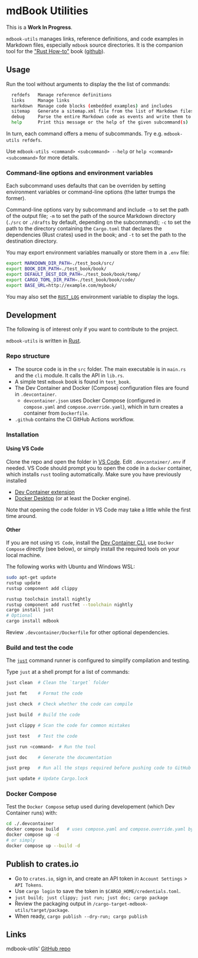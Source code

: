 # mdBook Utilities

This is a **Work In Progress**.

`mdbook-utils` manages links, reference definitions, and code examples in Markdown files, especially `mdbook` source directories.
It is the companion tool for the ["Rust How-to"](https://www.john-cd.com/rust_howto/) book ([github](https://github.com/john-cd/rust_howto)).

## Usage

Run the tool without arguments to display the the list of commands:

```bash
  refdefs   Manage reference definitions
  links     Manage links
  markdown  Manage code blocks (embedded examples) and includes
  sitemap   Generate a sitemap.xml file from the list of Markdown files in a source directory
  debug     Parse the entire Markdown code as events and write them to a file
  help      Print this message or the help of the given subcommand(s)
```

In turn, each command offers a menu of subcommands. Try e.g. `mdbook-utils refdefs`.

Use `mdbook-utils <command> <subcommand> --help` or `help <command> <subcommand>` for more details.

### Command-line options and environment variables

Each subcommand uses defaults that can be overriden by setting environment variables or command-line options (the latter trumps the former).

Command-line options vary by subcommand and include `-o` to set the path of the output file; `-m` to set the path of the source Markdown directory (`./src` or `./drafts` by default, depending on the subcommand); `-c` to set the path to the directory containing the `Cargo.toml` that declares the dependencies (Rust crates) used in the book; and `-t` to set the path to the destination directory.

You may export environment variables manually or store them in a `.env` file:

```bash
export MARKDOWN_DIR_PATH=./test_book/src/
export BOOK_DIR_PATH=./test_book/book/
export DEFAULT_DEST_DIR_PATH=./test_book/book/temp/
export CARGO_TOML_DIR_PATH=./test_book/book/code/
export BASE_URL=http://example.com/mybook/
```

You may also set the [`RUST_LOG`][rust-log] environment variable to display the logs.

## Development

The following is of interest only if you want to contribute to the project.

`mdbook-utils` is written in [Rust](https://www.rust-lang.org/).

### Repo structure

- The source code is in the `src` folder. The main executable is in `main.rs` and the `cli` module. It calls the API in `lib.rs`.
- A simple test `mdbook` book is found in `test_book`.
- The Dev Container and Docker (Compose) configuration files are found in `.devcontainer`.
  - `devcontainer.json` uses Docker Compose (configured in `compose.yaml` and `compose.override.yaml`), which in turn creates a container from `Dockerfile`.
- `.github` contains the CI GitHub Actions workflow.

### Installation

#### Using VS Code

Clone the repo and open the folder in [VS Code][vs-code]. Edit `.devcontainer/.env` if needed. VS Code should prompt you to open the code in a `docker` container, which installs `rust` tooling automatically. Make sure you have previously installed

- [Dev Container extension][dev-container-extension]
- [Docker Desktop][docker-desktop] (or at least the Docker engine).

Note that opening the code folder in VS Code may take a little while the first time around.

#### Other

If you are not using `VS Code`, install the [Dev Container CLI][dev-container-CLI], use `Docker Compose` directly (see below), or simply install the required tools on your local machine.

The following works with Ubuntu and Windows WSL:

```bash
sudo apt-get update
rustup update
rustup component add clippy

rustup toolchain install nightly
rustup component add rustfmt --toolchain nightly
cargo install just
# Optional
cargo install mdbook
```

Review `.devcontainer/Dockerfile` for other optional dependencies.

### Build and test the code

The [`just`](https://just.systems/) command runner is configured to simplify compilation and testing.

Type `just` at a shell prompt for a list of commands:

```bash
just clean  # Clean the `target` folder

just fmt    # Format the code

just check  # Check whether the code can compile

just build  # Build the code

just clippy # Scan the code for common mistakes

just test   # Test the code

just run <command>  # Run the tool

just doc    # Generate the documentation

just prep   # Run all the steps required before pushing code to GitHub

just update # Update Cargo.lock
```

### Docker Compose

Test the `Docker Compose` setup used during developement (which Dev Container runs) with:

```bash
cd ./.devcontainer
docker compose build   # uses compose.yaml and compose.override.yaml by default
docker compose up -d
# or simply
docker compose up --build -d
```

## Publish to crates.io

- Go to `crates.io`, sign in, and create an API token in `Account Settings` > `API Tokens`.
- Use `cargo login` to save the token in `$CARGO_HOME/credentials.toml`.
- `just build; just clippy; just run; just doc; cargo package`
- Review the packaging output in `/cargo-target-mdbook-utils/target/package`.
- When ready, `cargo publish --dry-run; cargo publish`

## Links

mdbook-utils' [GitHub repo][github-repo]

[dev-container-CLI]: https://github.com/devcontainers/cli
[dev-container-extension]: https://marketplace.visualstudio.com/items?itemName=ms-vscode-remote.remote-containers
[docker-desktop]: https://www.docker.com/products/docker-desktop/
[github-repo]: https://github.com/john-cd/mdbook-utils
[rust-log]: https://rust-lang-nursery.github.io/rust-cookbook/development_tools/debugging/config_log.html
[vs-code]: https://code.visualstudio.com/
